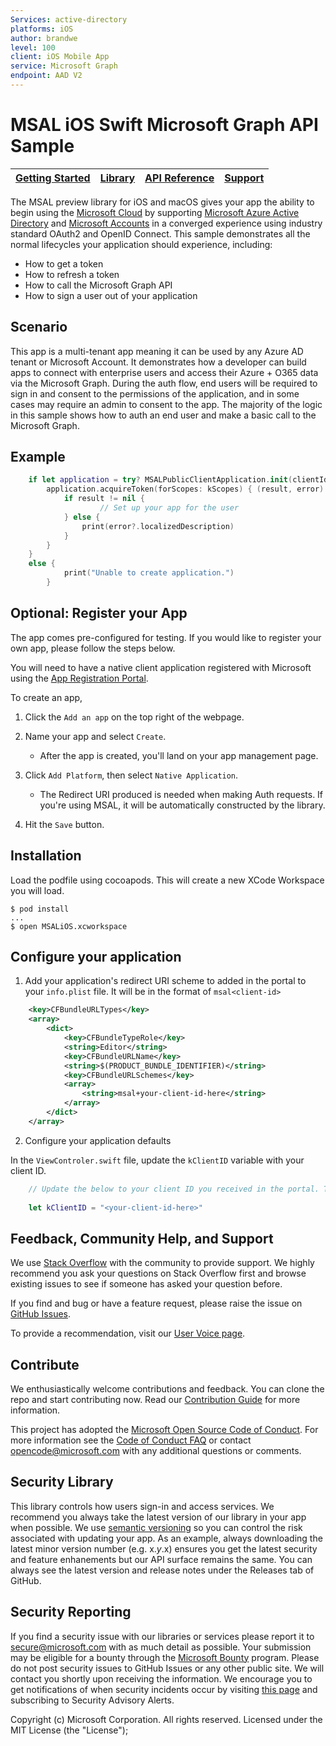 ```yaml
--- 
Services: active-directory
platforms: iOS
author: brandwe
level: 100
client: iOS Mobile App
service: Microsoft Graph
endpoint: AAD V2
---
```

# MSAL iOS Swift Microsoft Graph API Sample 

| [Getting Started](https://docs.microsoft.com/azure/active-directory/develop/guidedsetups/active-directory-ios)| [Library](https://github.com/AzureAD/microsoft-authentication-library-for-objc) | [API Reference](https://azuread.github.io/docs/objc/) | [Support](README.md#community-help-and-support)
| --- | --- | --- | --- |

The MSAL preview library for iOS and macOS gives your app the ability to begin using the [Microsoft Cloud](https://cloud.microsoft.com) by supporting [Microsoft Azure Active Directory](https://azure.microsoft.com/en-us/services/active-directory/) and [Microsoft Accounts](https://account.microsoft.com) in a converged experience using industry standard OAuth2 and OpenID Connect. This sample demonstrates all the normal lifecycles your application should experience, including:

* How to get a token
* How to refresh a token
* How to call the Microsoft Graph API
* How to sign a user out of your application

## Scenario

This app is a multi-tenant app meaning it can be used by any Azure AD tenant or Microsoft Account.  It demonstrates how a developer can build apps to connect with enterprise users and access their Azure + O365 data via the Microsoft Graph.  During the auth flow, end users will be required to sign in and consent to the permissions of the application, and in some cases may require an admin to consent to the app.  The majority of the logic in this sample shows how to auth an end user and make a basic call to the Microsoft Graph.

## Example

```swift
    if let application = try? MSALPublicClientApplication.init(clientId: <your-client-id-here>) {
        application.acquireToken(forScopes: kScopes) { (result, error) in
            if result != nil {
                    // Set up your app for the user
            } else {
                print(error?.localizedDescription)
            }
        }
    }
    else {
            print("Unable to create application.")
        } 
```

## Optional: Register your App  

The app comes pre-configured for testing.  If you would like to register your own app, please follow 
the steps below. 

You will need to have a native client application registered with Microsoft using the 
[App Registration Portal](https://apps.dev.microsoft.com/). 

To create an app,  
1. Click the `Add an app` on the top right of the webpage.

2. Name your app and select `Create`. 
    - After the app is created, you'll land on your app management page. 

3. Click `Add Platform`, then select `Native Application`. 
    - The Redirect URI produced is needed when making Auth requests. If you're using MSAL, it will
    be automatically constructed by the library. 

4. Hit the `Save` button. 

## Installation

Load the podfile using cocoapods. This will create a new XCode Workspace you will load.

```
$ pod install
...
$ open MSALiOS.xcworkspace
```
## Configure your application

1. Add your application's redirect URI scheme to added in the portal to your `info.plist` file. It will be in the format of `msal<client-id>`
```xml
    <key>CFBundleURLTypes</key>
    <array>
        <dict>
            <key>CFBundleTypeRole</key>
            <string>Editor</string>
            <key>CFBundleURLName</key>
            <string>$(PRODUCT_BUNDLE_IDENTIFIER)</string>
            <key>CFBundleURLSchemes</key>
            <array>
                <string>msal+your-client-id-here</string>
            </array>
        </dict>
    </array>
```

2. Configure your application defaults

In the `ViewControler.swift` file, update the `kClientID` variable with your client ID.

```swift
    // Update the below to your client ID you received in the portal. The below is for running the demo only
    
    let kClientID = "<your-client-id-here>"
```

## Feedback, Community Help, and Support

We use [Stack Overflow](http://stackoverflow.com/questions/tagged/msal) with the community to 
provide support. We highly recommend you ask your questions on Stack Overflow first and browse 
existing issues to see if someone has asked your question before. 

If you find and bug or have a feature request, please raise the issue 
on [GitHub Issues](../../issues). 

To provide a recommendation, visit 
our [User Voice page](https://feedback.azure.com/forums/169401-azure-active-directory).

## Contribute

We enthusiastically welcome contributions and feedback. You can clone the repo and start 
contributing now. Read our [Contribution Guide](Contributing.md) for more information.

This project has adopted the 
[Microsoft Open Source Code of Conduct](https://opensource.microsoft.com/codeofconduct/). 
For more information see 
the [Code of Conduct FAQ](https://opensource.microsoft.com/codeofconduct/faq/) or contact 
[opencode@microsoft.com](mailto:opencode@microsoft.com) with any additional questions or comments.

## Security Library

This library controls how users sign-in and access services. We recommend you always take the 
latest version of our library in your app when possible. We 
use [semantic versioning](http://semver.org) so you can control the risk associated with updating 
your app. As an example, always downloading the latest minor version number (e.g. x.*y*.x) ensures 
you get the latest security and feature enhanements but our API surface remains the same. You 
can always see the latest version and release notes under the Releases tab of GitHub.

## Security Reporting

If you find a security issue with our libraries or services please report it 
to [secure@microsoft.com](mailto:secure@microsoft.com) with as much detail as possible. Your 
submission may be eligible for a bounty through the [Microsoft Bounty](http://aka.ms/bugbounty) 
program. Please do not post security issues to GitHub Issues or any other public site. We will 
contact you shortly upon receiving the information. We encourage you to get notifications of when 
security incidents occur by 
visiting [this page](https://technet.microsoft.com/en-us/security/dd252948) and subscribing 
to Security Advisory Alerts.

Copyright (c) Microsoft Corporation.  All rights reserved. Licensed under the MIT License (the "License");
